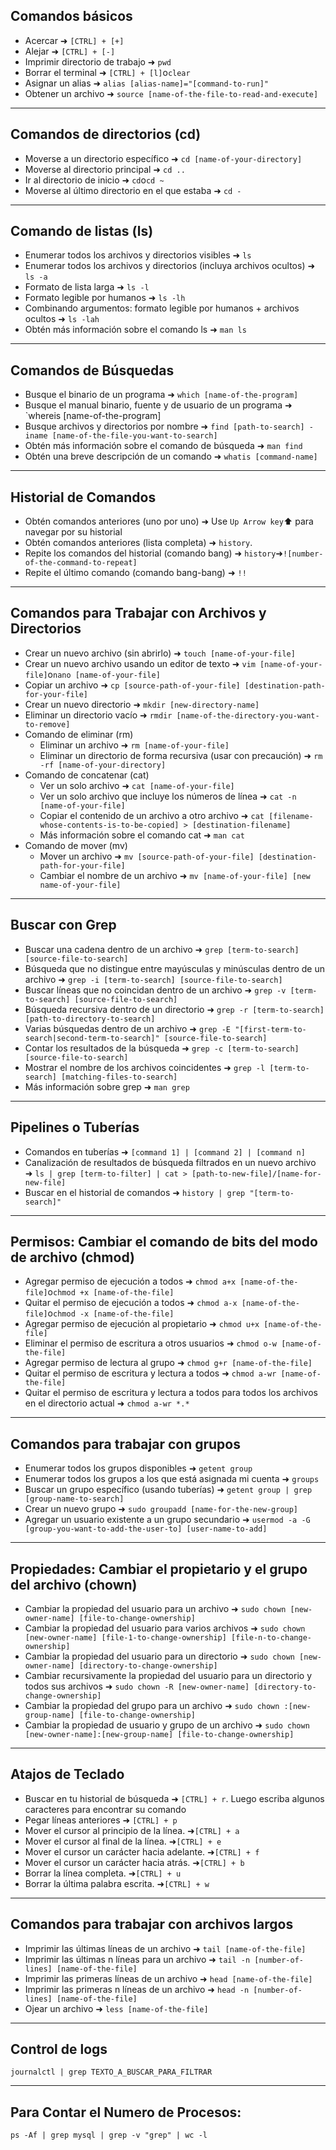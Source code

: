 ## Comandos básicos

- Acercar ➜ `[CTRL] + [+]`
- Alejar ➜ `[CTRL] + [-]`
- Imprimir directorio de trabajo ➜ `pwd`
- Borrar el terminal ➜ `[CTRL] + [l]`o`clear`
- Asignar un alias ➜ `alias [alias-name]="[command-to-run]"`
- Obtener un archivo ➜ `source [name-of-the-file-to-read-and-execute]`

---
## Comandos de directorios (cd)

- Moverse a un directorio específico ➜ `cd [name-of-your-directory]`
- Moverse al directorio principal ➜ `cd ..`
- Ir al directorio de inicio ➜ `cd`o`cd ~`
- Moverse al último directorio en el que estaba ➜ `cd -`

---
## Comando de listas (ls)

- Enumerar todos los archivos y directorios visibles ➜ `ls`
- Enumerar todos los archivos y directorios (incluya archivos ocultos) ➜ `ls -a`
- Formato de lista larga ➜ `ls -l`
- Formato legible por humanos ➜ `ls -lh`
- Combinando argumentos: formato legible por humanos + archivos ocultos ➜ `ls -lah`
- Obtén más información sobre el comando ls ➜ `man ls`

---
## Comandos de Búsquedas

- Busque el binario de un programa ➜ `which [name-of-the-program]`
- Busque el manual binario, fuente y de usuario de un programa ➜ `whereis [name-of-the-program]
- Busque archivos y directorios por nombre ➜  `find [path-to-search] -iname [name-of-the-file-you-want-to-search]`
- Obtén más información sobre el comando de búsqueda ➜ `man find`
- Obtén una breve descripción de un comando ➜ `whatis [command-name]`

---
## Historial de Comandos

- Obtén comandos anteriores (uno por uno) ➜ Use `Up Arrow key`⬆️ para navegar por su historial
- Obtén comandos anteriores (lista completa) ➜ `history`.
- Repite los comandos del historial (comando bang) ➜ `history`➜`![number-of-the-command-to-repeat]`
- Repite el último comando (comando bang-bang) ➜ `!!`

---
## Comandos para Trabajar con Archivos y Directorios

- Crear un nuevo archivo (sin abrirlo) ➜ `touch [name-of-your-file]`
- Crear un nuevo archivo usando un editor de texto ➜ `vim [name-of-your-file]`o`nano [name-of-your-file]`
- Copiar un archivo ➜ `cp [source-path-of-your-file] [destination-path-for-your-file]`
- Crear un nuevo directorio ➜ `mkdir [new-directory-name]`
- Eliminar un directorio vacío ➜ `rmdir [name-of-the-directory-you-want-to-remove]`
- Comando de eliminar (rm)
    - Eliminar un archivo ➜ `rm [name-of-your-file]`
    - Eliminar un directorio de forma recursiva (usar con precaución) ➜ `rm -rf [name-of-your-directory]`
- Comando de concatenar (cat)
    - Ver un solo archivo ➜ `cat [name-of-your-file]`
    - Ver un solo archivo que incluye los números de línea ➜ `cat -n [name-of-your-file]`
    - Copiar el contenido de un archivo a otro archivo ➜ `cat [filename-whose-contents-is-to-be-copied] > [destination-filename]`
    - Más información sobre el comando cat ➜ `man cat`
- Comando de mover (mv)
    - Mover un archivo ➜ `mv [source-path-of-your-file] [destination-path-for-your-file]`
    - Cambiar el nombre de un archivo ➜ `mv [name-of-your-file] [new name-of-your-file]`

---
## Buscar con Grep

- Buscar una cadena dentro de un archivo ➜ `grep [term-to-search] [source-file-to-search]`
- Búsqueda que no distingue entre mayúsculas y minúsculas dentro de un archivo ➜ `grep -i [term-to-search] [source-file-to-search]`
- Buscar líneas que no coincidan dentro de un archivo ➜ `grep -v [term-to-search] [source-file-to-search]`
- Búsqueda recursiva dentro de un directorio ➜ `grep -r [term-to-search] [path-to-directory-to-search]`
- Varias búsquedas dentro de un archivo ➜ `grep -E "[first-term-to-search|second-term-to-search]" [source-file-to-search]`
- Contar los resultados de la búsqueda ➜ `grep -c [term-to-search] [source-file-to-search]`
- Mostrar el nombre de los archivos coincidentes ➜ `grep -l [term-to-search] [matching-files-to-search]`
- Más información sobre grep ➜ `man grep`

---
## Pipelines o Tuberías

- Comandos en tuberías ➜ `[command 1] | [command 2] | [command n]`
- Canalización de resultados de búsqueda filtrados en un nuevo archivo ➜ `ls | grep [term-to-filter] | cat > [path-to-new-file]/[name-for-new-file]`
- Buscar en el historial de comandos ➜ `history | grep "[term-to-search]"`

---
## Permisos: Cambiar el comando de bits del modo de archivo (chmod)

- Agregar permiso de ejecución a todos ➜ `chmod a+x [name-of-the-file]`o`chmod +x [name-of-the-file]`
- Quitar el permiso de ejecución a todos ➜ `chmod a-x [name-of-the-file]`o`chmod -x [name-of-the-file]`
- Agregar permiso de ejecución al propietario ➜ `chmod u+x [name-of-the-file]`
- Eliminar el permiso de escritura a otros usuarios ➜ `chmod o-w [name-of-the-file]`
- Agregar permiso de lectura al grupo ➜ `chmod g+r [name-of-the-file]`
- Quitar el permiso de escritura y lectura a todos ➜ `chmod a-wr [name-of-the-file]`
- Quitar el permiso de escritura y lectura a todos para todos los archivos en el directorio actual ➜ `chmod a-wr *.*`

---
## Comandos para trabajar con grupos

- Enumerar todos los grupos disponibles ➜ `getent group`
- Enumerar todos los grupos a los que está asignada mi cuenta ➜ `groups`
- Buscar un grupo específico (usando tuberías) ➜ `getent group | grep [group-name-to-search]`
- Crear un nuevo grupo ➜ `sudo groupadd [name-for-the-new-group]`
- Agregar un usuario existente a un grupo secundario ➜ `usermod -a -G [group-you-want-to-add-the-user-to] [user-name-to-add]`

---
## Propiedades: Cambiar el propietario y el grupo del archivo (chown)

- Cambiar la propiedad del usuario para un archivo ➜ `sudo chown [new-owner-name] [file-to-change-ownership]`
- Cambiar la propiedad del usuario para varios archivos ➜ `sudo chown [new-owner-name] [file-1-to-change-ownership] [file-n-to-change-ownership]`
- Cambiar la propiedad del usuario para un directorio ➜ `sudo chown [new-owner-name] [directory-to-change-ownership]`
- Cambiar recursivamente la propiedad del usuario para un directorio y todos sus archivos ➜ `sudo chown -R [new-owner-name] [directory-to-change-ownership]`
- Cambiar la propiedad del grupo para un archivo ➜ `sudo chown :[new-group-name] [file-to-change-ownership]`
- Cambiar la propiedad de usuario y grupo de un archivo ➜ `sudo chown [new-owner-name]:[new-group-name] [file-to-change-ownership]`

---
## Atajos de Teclado

- Buscar en tu historial de búsqueda ➜ `[CTRL] + r`. Luego escriba algunos caracteres para encontrar su comando
- Pegar líneas anteriores ➜ `[CTRL] + p`
- Mover el cursor al principio de la línea. ➜`[CTRL] + a`
- Mover el cursor al final de la línea. ➜`[CTRL] + e`
- Mover el cursor un carácter hacia adelante. ➜`[CTRL] + f`
- Mover el cursor un carácter hacia atrás. ➜`[CTRL] + b`
- Borrar la línea completa. ➜`[CTRL] + u`
- Borrar la última palabra escrita. ➜`[CTRL] + w`

---
## Comandos para trabajar con archivos largos

- Imprimir las últimas líneas de un archivo ➜ `tail [name-of-the-file]`
- Imprimir las últimas n líneas para un archivo ➜ `tail -n [number-of-lines] [name-of-the-file]`
- Imprimir las primeras líneas de un archivo ➜ `head [name-of-the-file]`
- Imprimir las primeras n líneas de un archivo ➜ `head -n [number-of-lines] [name-of-the-file]`
- Ojear un archivo ➜ `less [name-of-the-file]`

---
## Control de logs

` journalctl | grep TEXTO_A_BUSCAR_PARA_FILTRAR `

---
## **Para Contar el Numero de Procesos:**

 ` ps -Af | grep mysql | grep -v "grep" | wc -l `